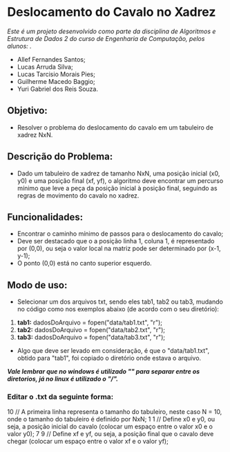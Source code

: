 # Deslocamento do Cavalo no Xadrez

*Este é um projeto desenvolvido como parte da disciplina de Algoritmos e Estrutura de Dados 2 do curso de Engenharia de Computação, pelos alunos: .*
  - Allef Fernandes Santos;
  - Lucas Arruda Silva;
  - Lucas Tarcisio Morais Pies;
  - Guilherme Macedo Baggio;
  - Yuri Gabriel dos Reis Souza.

## Objetivo:
  - Resolver o problema do deslocamento do cavalo em um tabuleiro de xadrez NxN.

## Descrição do Problema:
 - Dado um tabuleiro de xadrez de tamanho NxN, uma posição inicial (x0, y0) e uma posição final (xf, yf), o algoritmo deve encontrar um percurso mínimo que leve a peça da posição inicial à posição final, seguindo as regras de movimento do cavalo no xadrez.

## Funcionalidades:
 - Encontrar o caminho mínimo de passos para o deslocamento do cavalo;
 - Deve ser destacado que o a posição linha 1, coluna 1, é representado por (0,0), ou seja o valor local na matriz pode ser determinado por (x-1, y-1);
 - O ponto (0,0) está no canto superior esquerdo.

## Modo de uso:
 - Selecionar um dos arquivos txt, sendo eles tab1, tab2 ou tab3, mudando no código como nos exemplos abaixo (de acordo com o seu diretório):

  1. **tab1:** dadosDoArquivo = fopen("data/tab1.txt", "r");
  2. **tab2:** dadosDoArquivo = fopen("data/tab2.txt", "r");
  3. **tab3:** dadosDoArquivo = fopen("data/tab3.txt", "r");

 - Algo que deve ser levado em consideração, é que o "data/tab1.txt", obtido para "tab1", foi copiado o diretório onde estava o arquivo. 

***Vale lembrar que no windows é utilizado "\" para separar entre os diretorios, já no linux é utilizado o "/".***

  ### Editar o .txt da seguinte forma:
10    // A primeira linha representa o tamanho do tabuleiro, neste caso N = 10, onde o tamanho do tabuleiro é definido por NxN;
1 1   // Define x0 e y0, ou seja, a posição inicial do cavalo (colocar um espaço entre o valor x0 e o valor y0);
7 9   // Define xf e yf, ou seja, a posição final que o cavalo deve chegar (colocar um espaço entre o valor xf e o valor yf);

